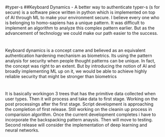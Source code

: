 #typer-s
##Keyboard Dynamics - A better way to authenticate
typer-s (s for secure) is a software piece written in python which is implemented on top of AI through ML to make your environment secure. I believe every one who is belonging to homo-sapiens has a unique pattern. It was difficult to implement an algorithm to analyze this complex pattern earlier. But as the advancement of technology we could make our path easier to the success. 
#
Keyboard dynamics is a concept came and believed as an equivalent authentication hardening mechanism as biometrics. Its using the pattern analysis for security when people thought patterns can be unique. In fact, the concept was right to an extent. But by introducing the notion of AI and broadly implementing ML up on it, we would be able to achieve highly reliable security that might be stronger than biometrics
#
It is basically workingon 3 trees that has the primitive data collected when user types. Then it will process and take data to first stage. Working on the post processings after the first stage. Script development is approaching the completion of first release. Still working on the cleanin up process in comparision algorithm. Once the current development completes i have to incorporate the backspacking pattern anaysis. Then will move to testing. 
Second release will consider the implementation of deep learning and neural networks.
